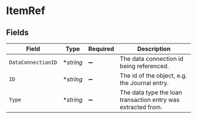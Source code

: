 # ItemRef


## Fields

| Field                                                        | Type                                                         | Required                                                     | Description                                                  |
| ------------------------------------------------------------ | ------------------------------------------------------------ | ------------------------------------------------------------ | ------------------------------------------------------------ |
| `DataConnectionID`                                           | **string*                                                    | :heavy_minus_sign:                                           | The data connection id being referenced.                     |
| `ID`                                                         | **string*                                                    | :heavy_minus_sign:                                           | The id of the object, e.g. the Journal entry.                |
| `Type`                                                       | **string*                                                    | :heavy_minus_sign:                                           | The data type the loan transaction entry was extracted from. |